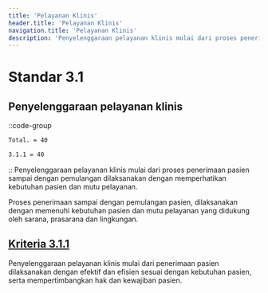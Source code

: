 ```yaml
---
title: 'Pelayanan Klinis'
header.title: 'Pelayanan Klinis'
navigation.title: 'Pelayanan Klinis'
description: 'Penyelenggaraan pelayanan klinis mulai dari proses penerimaan pasien sampai dengan pemulangan dilaksanakan dengan memperhatikan kebutuhan pasien dan mutu pelayanan. Proses penerimaan sampai dengan pemulangan pasien, dilaksanakan dengan memenuhi kebutuhan pasien dan mutu pelayanan yang didukung oleh sarana, prasarana dan lingkungan. '
---
```


# Standar 3.1 
## Penyelenggaraan pelayanan klinis 
::code-group
```bash [Nilai]
Total. = 40
```
```bash [Kriteria]
3.1.1 = 40
```
::
Penyelenggaraan pelayanan klinis mulai dari proses penerimaan pasien sampai dengan pemulangan dilaksanakan dengan memperhatikan kebutuhan pasien dan mutu pelayanan. 

Proses penerimaan sampai dengan pemulangan pasien, dilaksanakan dengan memenuhi kebutuhan pasien dan mutu pelayanan yang didukung oleh sarana, prasarana dan lingkungan. 

## [Kriteria 3.1.1](/3/1/1) 
Penyelenggaraan pelayanan klinis mulai dari penerimaan pasien dilaksanakan dengan efektif dan efisien sesuai dengan kebutuhan pasien, serta mempertimbangkan hak dan kewajiban pasien. 
